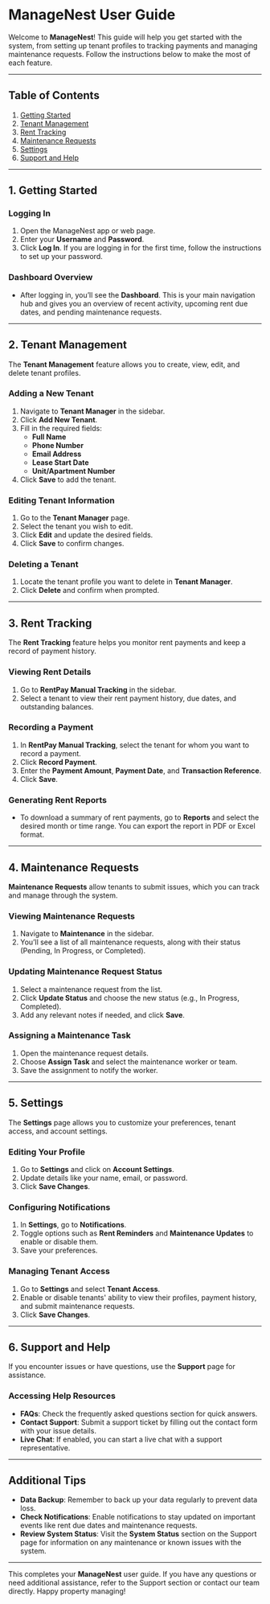 # ManageNest User Guide


Welcome to **ManageNest**! This guide will help you get started with the system, from setting up tenant profiles to tracking payments and managing maintenance requests. Follow the instructions below to make the most of each feature.

---

## Table of Contents
1. [Getting Started](#1-getting-started)
2. [Tenant Management](#2-tenant-management)
3. [Rent Tracking](#3-rent-tracking)
4. [Maintenance Requests](#4-maintenance-requests)
5. [Settings](#5-settings)
6. [Support and Help](#6-support-and-help)

---

## 1. Getting Started

### Logging In
1. Open the ManageNest app or web page.
2. Enter your **Username** and **Password**.
3. Click **Log In**. If you are logging in for the first time, follow the instructions to set up your password.

### Dashboard Overview
- After logging in, you’ll see the **Dashboard**. This is your main navigation hub and gives you an overview of recent activity, upcoming rent due dates, and pending maintenance requests.

---

## 2. Tenant Management

The **Tenant Management** feature allows you to create, view, edit, and delete tenant profiles.

### Adding a New Tenant
1. Navigate to **Tenant Manager** in the sidebar.
2. Click **Add New Tenant**.
3. Fill in the required fields:
   - **Full Name**
   - **Phone Number**
   - **Email Address**
   - **Lease Start Date**
   - **Unit/Apartment Number**
4. Click **Save** to add the tenant.

### Editing Tenant Information
1. Go to the **Tenant Manager** page.
2. Select the tenant you wish to edit.
3. Click **Edit** and update the desired fields.
4. Click **Save** to confirm changes.

### Deleting a Tenant
1. Locate the tenant profile you want to delete in **Tenant Manager**.
2. Click **Delete** and confirm when prompted.

---

## 3. Rent Tracking

The **Rent Tracking** feature helps you monitor rent payments and keep a record of payment history.

### Viewing Rent Details
1. Go to **RentPay Manual Tracking** in the sidebar.
2. Select a tenant to view their rent payment history, due dates, and outstanding balances.

### Recording a Payment
1. In **RentPay Manual Tracking**, select the tenant for whom you want to record a payment.
2. Click **Record Payment**.
3. Enter the **Payment Amount**, **Payment Date**, and **Transaction Reference**.
4. Click **Save**.

### Generating Rent Reports
- To download a summary of rent payments, go to **Reports** and select the desired month or time range. You can export the report in PDF or Excel format.

---

## 4. Maintenance Requests

**Maintenance Requests** allow tenants to submit issues, which you can track and manage through the system.

### Viewing Maintenance Requests
1. Navigate to **Maintenance** in the sidebar.
2. You’ll see a list of all maintenance requests, along with their status (Pending, In Progress, or Completed).

### Updating Maintenance Request Status
1. Select a maintenance request from the list.
2. Click **Update Status** and choose the new status (e.g., In Progress, Completed).
3. Add any relevant notes if needed, and click **Save**.

### Assigning a Maintenance Task
1. Open the maintenance request details.
2. Choose **Assign Task** and select the maintenance worker or team.
3. Save the assignment to notify the worker.

---

## 5. Settings

The **Settings** page allows you to customize your preferences, tenant access, and account settings.

### Editing Your Profile
1. Go to **Settings** and click on **Account Settings**.
2. Update details like your name, email, or password.
3. Click **Save Changes**.

### Configuring Notifications
1. In **Settings**, go to **Notifications**.
2. Toggle options such as **Rent Reminders** and **Maintenance Updates** to enable or disable them.
3. Save your preferences.

### Managing Tenant Access
1. Go to **Settings** and select **Tenant Access**.
2. Enable or disable tenants' ability to view their profiles, payment history, and submit maintenance requests.
3. Click **Save Changes**.

---

## 6. Support and Help

If you encounter issues or have questions, use the **Support** page for assistance.

### Accessing Help Resources
- **FAQs**: Check the frequently asked questions section for quick answers.
- **Contact Support**: Submit a support ticket by filling out the contact form with your issue details.
- **Live Chat**: If enabled, you can start a live chat with a support representative.

---

## Additional Tips

- **Data Backup**: Remember to back up your data regularly to prevent data loss.
- **Check Notifications**: Enable notifications to stay updated on important events like rent due dates and maintenance requests.
- **Review System Status**: Visit the **System Status** section on the Support page for information on any maintenance or known issues with the system.

---

This completes your **ManageNest** user guide. If you have any questions or need additional assistance, refer to the Support section or contact our team directly. Happy property managing!